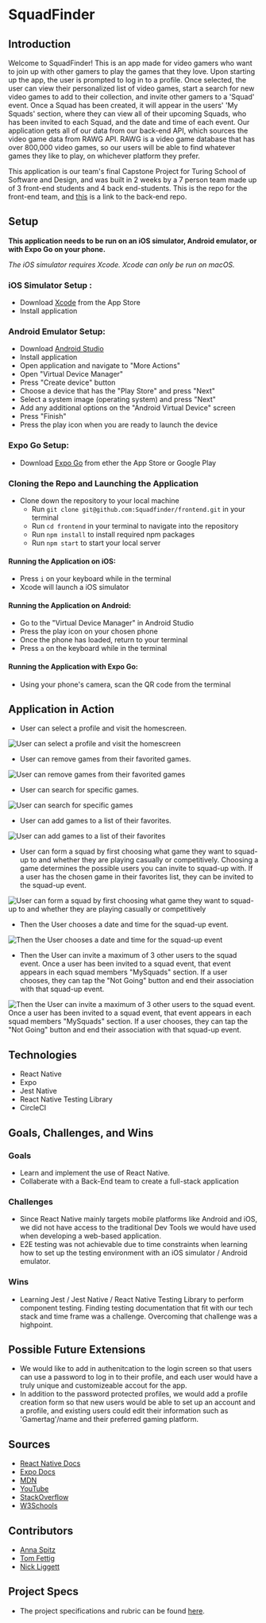 # SquadFinder

## Introduction
  Welcome to SquadFinder! This is an app made for video gamers who want to join up with other gamers to play the games that they love. Upon starting up the app, the user is prompted to log in to a profile.  Once selected, the user can view their personalized list of video games, start a search for new video games to add to their collection, and invite other gamers to a 'Squad' event. Once a Squad has been created, it will appear in the users' 'My Squads' section, where they can view all of their upcoming Squads, who has been invited to each Squad, and the date and time of each event.  Our application gets all of our data from our back-end API, which sources the video game data from RAWG API. RAWG is a video game database that has over 800,000 video games, so our users will be able to find whatever games they like to play, on whichever platform they prefer.
  
  This application is our team's final Capstone Project for Turing School of Software and Design, and was built in 2 weeks by a 7 person team made up of 3 front-end students and 4 back end-students. This is the repo for the front-end team, and [this](https://github.com/Squadfinder/backend-ruby) is a link to the back-end repo.
  
## Setup
**This application needs to be run on an iOS simulator, Android emulator, or with Expo Go on your phone.**


*The iOS simulator requires Xcode. Xcode can only be run on macOS.*
### iOS Simulator Setup :
* Download [Xcode](https://apps.apple.com/us/app/xcode/id497799835?mt=12) from the App Store
* Install application
### Android Emulator Setup:
* Download [Android Studio](https://developer.android.com/)
* Install application
* Open application and navigate to "More Actions"
* Open "Virtual Device Manager"
* Press "Create device" button
* Choose a device that has the "Play Store" and press "Next"
* Select a system image (operating system) and press "Next"
* Add any additional options on the "Android Virtual Device" screen
* Press "Finish"
* Press the play icon when you are ready to launch the device
### Expo Go Setup: 
* Download [Expo Go](https://expo.dev/client) from ether the App Store or Google Play

### Cloning the Repo and Launching the Application
* Clone down the repository to your local machine
    * Run `git clone git@github.com:Squadfinder/frontend.git` in your terminal
    * Run `cd frontend` in your terminal to navigate into the repository
    * Run `npm install` to install required npm packages
    * Run `npm start` to start your local server
#### Running the Application on iOS:
  * Press `i` on your keyboard while in the terminal
  * Xcode will launch a iOS simulator
#### Running the Application on Android:
  * Go to the "Virtual Device Manager" in Android Studio
  * Press the play icon on your chosen phone
  * Once the phone has loaded, return to your terminal
  * Press `a` on the keyboard while in the terminal
#### Running the Application with Expo Go:
  * Using your phone's camera, scan the QR code from the terminal 

## Application in Action
- User can select a profile and visit the homescreen.

![User can select a profile and visit the homescreen](https://github.com/Squadfinder/frontend/blob/887e68459b20a395614f0dbc02f0e1583cf1d960/assets/GIFS/SelectProfile-HomeScreen.gif)

- User can remove games from their favorited games.

![User can remove games from their favorited games](https://github.com/Squadfinder/frontend/blob/887e68459b20a395614f0dbc02f0e1583cf1d960/assets/GIFS/MyGames-RemoveGame.gif)

- User can search for specific games.

![User can search for specific games](https://github.com/Squadfinder/frontend/blob/887e68459b20a395614f0dbc02f0e1583cf1d960/assets/GIFS/SearchGameDetails.gif)

- User can add games to a list of their favorites.

![User can add games to a list of their favorites](https://github.com/Squadfinder/frontend/blob/887e68459b20a395614f0dbc02f0e1583cf1d960/assets/GIFS/AddGame.gif)

- User can form a squad by first choosing what game they want to squad-up to and whether they are playing casually or competitively. Choosing a game determines the possible users you can invite to squad-up with. If a user has the chosen game in their favorites list, they can be invited to the squad-up event.

![User can form a squad by first choosing what game they want to squad-up to and whether they are playing casually or competitively](https://github.com/Squadfinder/frontend/blob/887e68459b20a395614f0dbc02f0e1583cf1d960/assets/GIFS/FormSquad1.gif)

- Then the User chooses a date and time for the squad-up event.

![Then the User chooses a date and time for the squad-up event](https://github.com/Squadfinder/frontend/blob/887e68459b20a395614f0dbc02f0e1583cf1d960/assets/GIFS/FormSquad2.gif)

- Then the User can invite a maximum of 3 other users to the squad event. Once a user has been invited to a squad event, that event appears in each squad members "MySquads" section. If a user chooses, they can tap the "Not Going" button and end their association with that squad-up event.

![Then the User can invite a maximum of 3 other users to the squad event. Once a user has been invited to a squad event, that event appears in each squad members "MySquads" section. If a user chooses, they can tap the "Not Going" button and end their association with that squad-up event.](https://github.com/Squadfinder/frontend/blob/887e68459b20a395614f0dbc02f0e1583cf1d960/assets/GIFS/FormSquad3-RemoveSquad.gif)

## Technologies
  - React Native
  - Expo
  - Jest Native
  - React Native Testing Library
  - CircleCI

## Goals, Challenges, and Wins
### Goals
 - Learn and implement the use of React Native.
 - Collaberate with a Back-End team to create a full-stack application 

### Challenges
 - Since React Native mainly targets mobile platforms like Android and iOS, we did not have access to the traditional Dev Tools we would have used when developing a web-based application.
 - E2E testing was not achievable due to time constraints when learning how to set up the testing environment with an iOS simulator / Android emulator.
### Wins
- Learning Jest / Jest Native / React Native Testing Library to perform component testing. Finding testing documentation that fit with our tech stack and time frame was a challenge. Overcoming that challenge was a highpoint.


## Possible Future Extensions
  - We would like to add in authenitcation to the login screen so that users can use a password to log in to their profile, and each user would have a truly unique and customizeable accout for the app.
  - In addition to the password protected profiles, we would add a profile creation form so that new users would be able to set up an account and a profile, and existing users could edit their information such as 'Gamertag'/name and their preferred gaming platform.

## Sources
  - [React Native Docs](https://reactnative.dev/docs/getting-started)
  - [Expo Docs](https://expo.dev/)
  - [MDN](http://developer.mozilla.org/en-US/)
  - [YouTube](https://www.youtube.com/)
  - [StackOverflow](https://www.stackoverflow.com/)
  - [W3Schools](https://www.w3schools.com/)
  
## Contributors
  - [Anna Spitz](https://github.com/aspitz1)
  - [Tom Fettig](https://github.com/tfettig22)
  - [Nick Liggett](https://github.com/NickLiggett)
  
## Project Specs
 - The project specifications and rubric can be found [here](https://mod4.turing.edu/projects/capstone/).
